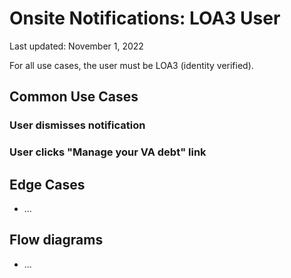 # Onsite Notifications: LOA3 User
Last updated: November 1, 2022

For all use cases, the user must be LOA3 (identity verified).

## Common Use Cases

### User dismisses notification


### User clicks "Manage your VA debt" link


## Edge Cases
- ...

## Flow diagrams
- ...
